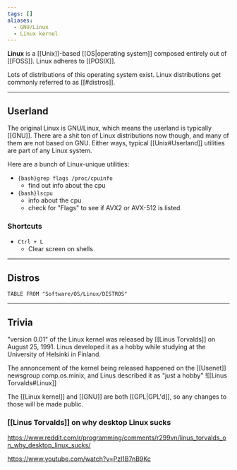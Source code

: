 ```yaml
---
tags: []
aliases:
  - GNU/Linux
  - Linux kernel
---
```

**Linux** is a [[Unix]]-based [[OS|operating system]] composed entirely out of [[FOSS]].
Linux adheres to [[POSIX]].

Lots of distributions of this operating system exist.
Linux distributions get commonly referred to as [[#distros]].

---

## Userland

The original Linux is GNU/Linux, which means the userland is typically [[GNU]].
There are a shit ton of Linux distributions now though, and many of them are not based on GNU. Either ways, typical [[Unix#Userland]] utilities are part of any Linux system.

Here are a bunch of Linux-unique utilities:

- `{bash}grep flags /proc/cpuinfo`
	- find out info about the cpu
- `{bash}lscpu`
	- info about the cpu
	- check for "Flags" to see if AVX2 or AVX-512 is listed

### Shortcuts

- `Ctrl + L`
	- Clear screen on shells

---

## Distros

```dataview
TABLE FROM "Software/OS/Linux/DISTROS"
```

---

## Trivia

"version 0.01" of the Linux kernel was released by [[Linus Torvalds]] on August 25, 1991.
Linus developed it as a hobby while studying at the University of Helsinki in Finland.

The annoncement of the kernel being released happened on the [[Usenet]] newsgroup comp.os.minix, and Linus described it as "just a hobby"
![[Linus Torvalds#Linux]]

The [[Linux kernel]] and [[GNU]] are both [[GPL|GPL'd]], so any changes to those will be made public.

### [[Linus Torvalds]] on why desktop Linux sucks

https://www.reddit.com/r/programming/comments/r299vn/linus_torvalds_on_why_desktop_linux_sucks/

https://www.youtube.com/watch?v=Pzl1B7nB9Kc